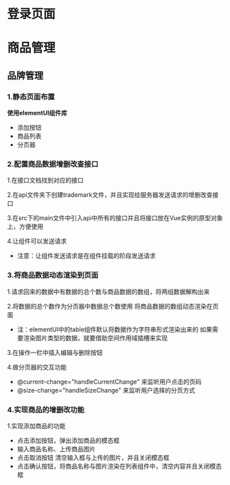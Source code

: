 # 登录页面

# 商品管理

## 品牌管理

### 1.静态页面布置

__使用elementUI组件库__

- 添加按钮
- 商品列表
- 分页器

### 2.配置商品数据增删改查接口

1.在接口文档找到对应的接口

2.在api文件夹下创建trademark文件，并且实现给服务器发送请求的增删改查接口

3.在src下的main文件中引入api中所有的接口并且将接口放在Vue实例的原型对象上，方便使用

4.让组件可以发送请求

- 注意：让组件发送请求是在组件挂载的阶段发送请求

### 3.将商品数据动态渲染到页面

1.请求回来的数据中有数据的总个数与商品数据的数组，将两组数据解构出来

2.将数据的总个数作为分页器中数据总个数使用 将商品数据的数组动态渲染在页面

- 注：elementUI中的table组件默认将数据作为字符串形式渲染出来的 如果需要渲染图片类型的数据，就要借助空间作用域插槽来实现

3.在操作一栏中插入编辑与删除按钮

4.做分页器的交互功能

- @current-change="handleCurrentChange" 来监听用户点击的页码
- @size-change="handleSizeChange" 来监听用户选择的分页方式

### 4.实现商品的增删改功能

1.实现添加商品的功能 

- 点击添加按钮，弹出添加商品的模态框
- 输入商品名称、上传商品图片
- 点击取消按钮 清空输入框与上传的图片，并且关闭模态框
- 点击确认按钮，将商品名称与图片渲染在列表组件中，清空内容并且关闭模态框
